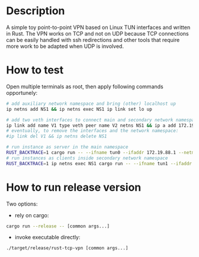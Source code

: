 # Description
A simple toy point-to-point VPN based on Linux TUN interfaces and written in Rust. The VPN works on TCP and not on UDP because TCP connections can be easily handled with ssh redirections and other tools that require more work to be adapted when UDP is involved.

# How to test
Open multiple terminals as root, then apply following commands opportunely:

```bash
# add auxiliary network namespace and bring (other) localhost up
ip netns add NS1 && ip netns exec NS1 ip link set lo up

# add two veth interfaces to connect main and secondary network namespaces, then enable them
ip link add name V1 type veth peer name V2 netns NS1 && ip a add 172.19.66.1/24 dev V1 && ip netns exec NS1 ip a add 172.19.66.2/24 dev V2 && ip link set V1 up && ip netns exec NS1 ip link set V2 up
# eventually, to remove the interfaces and the network namespace:
#ip link del V1 && ip netns delete NS1

# run instance as server in the main namespace
RUST_BACKTRACE=1 cargo run -- --ifname tun0 --ifaddr 172.19.88.1 --netmask 24 --server --host 0.0.0.0 --port 1789
# run instances as clients inside secondary network namespace
RUST_BACKTRACE=1 ip netns exec NS1 cargo run -- --ifname tun1 --ifaddr 172.19.88.2 --netmask 24 --host 172.19.66.1 --port 1789
```

# How to run release version
Two options:
- rely on cargo:
```bash
cargo run --release -- [common args...]
```
- invoke executable directly:
```bash
./target/release/rust-tcp-vpn [common args...]
```


